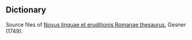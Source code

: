 ## Dictionary

Source files of [Novus linguae et eruditionis Romanae thesaurus](https://latin-dict.github.io/dictionaries/Gesner1749.html), Gesner (1749).
